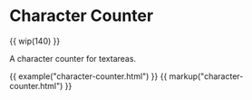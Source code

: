 # Character Counter

{{ wip(140) }}

A character counter for textareas.

{{ example("character-counter.html") }}
{{ markup("character-counter.html") }}
